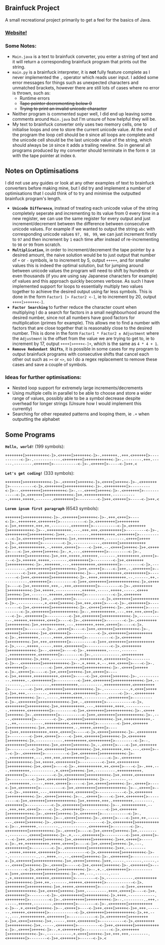 ## Brainfuck Project
A small recreational project primarily to get a feel for the basics of Java.
### [Website!](https://kai-jennings.github.io/Brainfuck-Project/)

### Some Notes:
* `Main.java` is a text to brainfuck converter, you enter a strring of text and it will return a corresponding brainfuck program that prints out the string.
* `main.py` is a brainfuck interpreter, it is **not** fully feature complete as I never implemented the `,` operator which reads user input. I added some error messages for things such as unexpected characters and unmatched brackets, however there are still lots of cases where no error is thrown, such as:
    * Runtime errors
    * ~~Tape pointer decrementing below 0~~
    * ~~Trying to print an invalid unicode character~~
* Neither program is commented super well, I did end up leaving some comments around `Main.java` but I'm unsure of how helpful they will be.
* My text to brainfuck converter only uses two memory cells, one to initialise loops and one to store the current unicode value. At the end of the program the loop cell should be `0` since all loops are complete and the unicode cell should be the last unicode value of the string, which should always be `10`
  since it adds a trailing newline. So in general all programs produced by my converter should terminate in the form `0 10` with the tape pointer at index `0`.

## Notes on Optimisations
I did not use any guides or look at any other examples of text to brainfuck converters before making mine, but I did try and implement a number of optimisations that I could think of to try and minimise the outputted brainfuck program's length.
* **`Unicode Difference`**, instead of treating each unicode value of the string completely seperate and incrementing to its value from 0 every time in a new register, we can use the same register for every output and just increment/decrement between the difference between
  consecutive unicode values. For example if we wanted to output the string `abc` with corresponding unicode values `97, 98, 99`, we can just increment firstly to `97` and then increment by `1` each time after instead of re-incrementing to `98` or `99` from scratch.
* **`Multiplication`**, in order to increment/decrement the tape pointer by a desired amount, the naive solution would be to just output that number of `+` or `-` symbols, ie to increment by 5, output `+++++`, and for smaller values this is indeed the optimal solution,
  but for jumping around between unicode values the program will need to shift by hundreds or even thousands (if you are using say Japanese characters for example) of values and this approach quickly becomes verbose. As such I have implemented support for loops to essentially
  multiply two values together to achieve the desired output using far less symbols. This is done in the form `Factor1 [> Factor2 <-]`, ie to increment by 20, output `++++[>+++++<-]`.
* **`Factor Searching`** to further reduce the character count when multiplying I do a search for factors in a small neighbourhood around the desired number, since not all numbers have good factors for multiplication (primes for example). This allows me to find a number
  with factors that are close together that is reasonably close to the desired number. This is done in the form `Factor1 * Factor2 ± Adjustment` where the `Adjustment` is the offset from the value we are trying to get to, ie to increment by 17, output `++++[>++++<-]+`, which
  is the same as `4 * 4 + 1`.
* **`Remove Redundant Shifts`**, it is possible in some cases for my program to output brainfuck programs with consecutive shifts that cancel each other out such as `><` or `<>`, so I do a regex replacement to remove these cases and save a couple of symbols.

### Ideas for further optimisations:
* Nested loop support for extremely large increments/decrements
* Using multiple cells in parallel to be able to choose and store a wider range of values, possibly able to be a symbol decrease despite overhead for longer strings (Unsure how I would implement this currently)
* Searching for other repeated patterns and looping them, ie `.+` when outputting the alphabet

## Some Programs

**`Hello, world!`** (199 symbols):
```
++++++++[>+++++++++<-]>.<+++++[>++++++<-]>-.+++++++..+++.<++++++[>-----------<-]>-.------------.<++++++++[>+++++++++++<-]>-.--------.+++.------.--------.<++++++[>-----------<-]>-.<+++++[>-----<-]>++.<
```
**`Let's get coding!`** (333 symbols): 
```
+++++++[>+++++++++++<-]>-.<+++++[>+++++<-]>.<++++[>++++<-]>-.<+++++++[>-----------<-]>.<+++++++[>+++++++++++<-]>-.<+++++++++[>---------<-]>--.<++++++++[>+++++++++<-]>-.--.<++++[>++++<-]>-.<+++++++[>------------<-]>.<++++++[>+++++++++++<-]>+.++++++++++++.-----------.+++++.+++++.-------.<++++++++[>---------<-]>++.<+++++[>-----<-]>++.<
```
**`Lorem ipsum first paragraph`** (6543 symbols):
```
+++++++[>+++++++++++<-]>-.<++++++[>++++++<-]>-.+++.<+++[>----<-]>-.++++++++.<+++++++[>-----------<-]>.<++++++++[>+++++++++<-]>+.+++++++.+++.++.--------.<+++++++[>-----------<-]>.<+++++++[>++++++++++<-]>--.+++++++++++.---.+++.+++.<+++++++++[>---------<-]>-.<+++++++++[>+++++++++<-]>++.----------.+++++++++++.<+++++++[>------------<-]>.<++++++++[>++++++++<-]>+.++++++++++++.--------.<++++[>++++<-]>-.<++++++++[>---------<-]>.------------.<++++++[>+++++++++++<-]>+.++++++++++++.-.+++++.<++++[>----<-]>++.--.<++++[>++++<-]>+.<++++[>----<-]>+.<++++[>++++<-]>-.+.---.<+++++++++[>---------<-]>-.<++++++++[>++++++++<-]>+.+++.+++++.+++++++.-------.++++++++++.<++++[>----<-]>.++++++.+++++.-------.<++++++++[>---------<-]>+.<+++++++[>++++++++++<-]>-.+++++++.---.+++++++++++.<++++++++[>---------<-]>.------------.<+++++++++[>+++++++++<-]>++.<++++[>----<-]>++.-.<+++++++[>----------<-]>++.<+++++++[>++++++++++<-]>--.+++++++++++.<+++++++++[>---------<-]>++.<+++++++[>++++++++++<-]>-.++++.++++++++++++.--.------.++.-----------.<+++++++[>----------<-]>++.<+++++++[>++++++++++++<-]>.<++++[>----<-]>+.++++++++.+++.-.+++.<+++++++++[>---------<-]>-.<++++++++[>+++++++++<-]>+.+++++.-----------.++++++.-----.+++++.-----.<++++[>++++<-]>+.-------.++++++.<+++++++[>------------<-]>.<+++++++[>++++++++++++<-]>+.-.<+++++++[>------------<-]>.<+++++++[>+++++++++++<-]>-.-----------.+.<+++[>++++<-]>+.+++.<+++[>----<-]>-.<+++++++[>----------<-]>+.<+++++++[>++++++++++<-]>-.<++++[>++++<-]>-.<+++++++[>------------<-]>.<+++++++[>++++++++++<-]>--.+++++++++++.---.+++.+++.<+++[>----<-]>-.<+++++++[>----------<-]>+.<+++++++[>+++++++++++<-]>.------------.++++++.+++++++.<+++[>----<-]>-.<++++++++[>--------<-]>-.<++++++++[>++++++++<-]>+.+++++++++++.---.++++++++.++++.<++++[>-----<-]>.<+++++++[>-------<-]>--.<++++[>----<-]>++.<++++++[>+++++++++<-]>-.<+++++[>++++++<-]>+.<+++++++[>------------<-]>.<+++++++[>++++++++++<-]>-.+++++++++.-----.++++.<+++++++[>-----------<-]>.<++++++++[>++++++++<-]>+.+++.<+++++++[>----------<-]>++.<+++++++[>+++++++++++<-]>.----.+++++.-----.++++.<+++++++[>-----------<-]>.<++++++++[>+++++++++++<-]>--.<++++[>----<-]>-.+++++++++.-----.--------.++++++++++++.<++++++++[>--------<-]>-.------------.<+++++++++[>+++++++++<-]>.++++.------------.++++++++++.<+++++++++[>---------<-]>--.<++++++++[>++++++++++<-]>--.+.++++.+.--.+++.<++++[>----<-]>-.<+++++++[>----------<-]>++.<+++++++[>++++++++++<-]>-.<++++[>+++++<-]>-.<++++[>-----<-]>+.<+++[>++++<-]>+.<++++[>----<-]>+.++++++.+++++++++++.<++++[>-----<-]>+.<++++[>+++++<-]>-.-----------.++++++.-.<++++++++[>----------<-]>++.<+++++++[>++++++++++++<-]>+.---------..-----------.++++++++++++.----------.++++++++++++.<+++++++++[>---------<-]>++.<+++++++[>+++++++++++<-]>-.-----------.+.<+++[>++++<-]>+.+++.---------.++++++++++.<+++++++++[>---------<-]>--.<++++++++[>++++++++++<-]>--.-----.++++++++++.----------.<++++++++[>---------<-]>-.<+++++++[>++++++++++++<-]>+.-.<+++++++[>------------<-]>.<++++++++[>++++++++<-]>+.+++++++++++.---.++++++++.++++.------------.+++++++.<+++++++++[>---------<-]>+.<+++++++[>++++++++++<-]>-.<++++[>+++++<-]>-.<+++++++++[>----------<-]>++.<+++++++[>++++++++++<-]>-.----.<++++++++[>--------<-]>-.<++++++[>+++++++++++<-]>+.++++++++++++.--..++.-----------.+++++++++++.<+++++++++[>---------<-]>++.<++++++[>+++++++++++<-]>+.++++++++++++.-.+++++.<++++[>----<-]>++.++++++++++++.++++.<++++[>-----<-]>.<++++[>+++++<-]>-.<++++++++[>---------<-]>++.<++++[>----<-]>++.<++++++[>++++++<-]>.<+++++++[>+++++++<-]>.------------.++++++++++.<+++++++++[>---------<-]>--.<++++++++[>++++++++<-]>+.<++++[>+++++<-]>.-.<++++[>----<-]>+.<+++++++[>----------<-]>+.<++++++++[>+++++++++<-]>+.+++++++++.+++.---.<+++[>----<-]>-.<+++++++[>----------<-]>+.<+++++++[>++++++++++<-]>--.+++++++++++.---.+++.+++.<+++++++++[>---------<-]>-.<++++++++[>+++++++++<-]>+.+++++.<++++++++[>----------<-]>++.<+++++++++[>+++++++++<-]>+.<+++[>----<-]>-.+++++++++++.++.<+++[>----<-]>-.+++.---.+++++++++.----------.+.<+++[>++++<-]>+.---------.+++++++++++.<+++++++[>------------<-]>.<++++++++[>+++++++++<-]>+.+++++.<++++++++[>----------<-]>++.<++++++++[>+++++++++++<-]>--.-------.---.+++++++++.-----.++++.<++++[>-----<-]>+.<++++[>+++++<-]>-.<++++[>----<-]>+.<+++++++[>----------<-]>+.<++++++++[>+++++++++++<-]>--.<++++[>----<-]>-.+++++++.---.+++++++++++.<+++++++[>------------<-]>.<+++++++[>++++++++++<-]>-.<++++[>++++<-]>--..<++++[>----<-]>++.<+++++++[>----------<-]>+.<++++++[>+++++++++++<-]>+.++++++.+++..+++++++++.--------.<+++++++[>-----------<-]>.<+++++++[>++++++++++<-]>--.+++++++++++.---.+++.+++.<+++[>----<-]>-.<+++++++[>----------<-]>+.<+++++++[>++++++++++<-]>-.<++++[>++++<-]>.<+++++++[>------------<-]>-.<++++++++[>+++++++++<-]>--.<++++[>++++<-]>-.<++++[>----<-]>++.++.--------.<++++[>+++++<-]>-.<+++++++[>------------<-]>.<++++++++[>++++++++++<-]>--.+++++++.---------..-----------.<++++++++[>--------<-]>-.<+++++++++[>+++++++++<-]>-.<++++[>----<-]>+.<++++[>++++<-]>+.---------.--------.<++++[>+++++<-]>-.+.---.<+++++++[>----------<-]>++.<++++[>----<-]>++.<++++++[>++++++<-]>+.<+++++++[>+++++++<-]>++.<++++[>-----<-]>-.++.+++++++++++.++++.<++++[>----<-]>+.<++++[>++++<-]>.---.<+++++++++[>---------<-]>-.<+++++++++[>+++++++++<-]>++.----------.+++++.++++++.<+++++++[>------------<-]>.<+++++++++[>+++++++++<-]>--.------------..--.++++.--.--.<++++[>+++++<-]>-.<+++++++[>------------<-]>.<++++++[>+++++++++++<-]>+.<++++[>++++<-]>++.-----.-------.-----.---.<++++[>+++++<-]>-.<++++[>-----<-]>+.<++++[>+++++<-]>-.<+++++++[>------------<-]>.<++++++++[>++++++++++<-]>--.+.-.<++++++++[>----------<-]>++.<+++++++++[>+++++++++<-]>-.++.---.------.-----.+.+++++++++.++++++.<++++++++[>---------<-]>.------------.<+++++++++[>+++++++++<-]>++.++.-------.++++++.<+++++++[>------------<-]>.<++++++++[>+++++++++<-]>+.+++++.<++++++++[>----------<-]>++.<++++++[>+++++++++++<-]>+.<++++[>++++<-]>++.---------.++++.<++++[>----<-]>+.<++++++++[>--------<-]>-.<+++++++++[>+++++++++<-]>.++++.------------.<++++++++[>---------<-]>-.<+++++++++[>+++++++++<-]>--.---------..+++.------.++++++.--------.<++++++++[>--------<-]>-.<+++++++[>++++++++++<-]>--.+.<++++[>++++<-]>--.<++++[>----<-]>++.<+++[>++++<-]>+.+++.-------.++++++.<+++++++[>------------<-]>.<+++++++[>+++++++++++<-]>.++.---..---.+++++++++++.<+++++++[>------------<-]>.<++++++++[>++++++++<-]>+.<+++[>++++<-]>+.-----.++++.<+++++++[>-----------<-]>.<++++++++[>+++++++++<-]>+.-----.<+++++++[>----------<-]>++.<+++++++[>++++++++++<-]>-.<++++[>++++<-]>--.+.<+++++++[>------------<-]>.<+++++++[>+++++++++++<-]>-.-----------.+.<+++[>++++<-]>+.+++.+++.--------.<++++++++[>--------<-]>+.<++++++[>------<-]>.<
```
